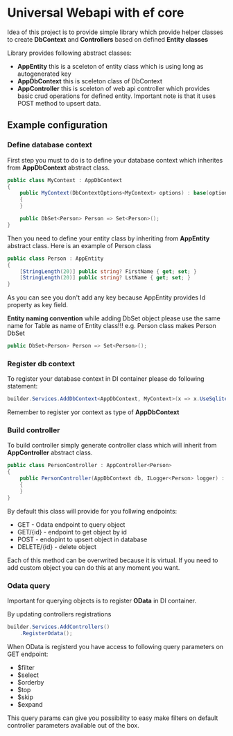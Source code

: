 # Universal Webapi with ef core 

Idea of this project is to provide simple library which provide helper classes to create **DbContext** and **Controllers** based on defined **Entity classes**

Library provides following abstract classes:
- **AppEntity** this is a sceleton of entity class which is using long as autogenerated key
- **AppDbContext** this is sceleton class of DbContext
- **AppController** this is sceleton of web api controller which provides basic crud operations for defined entity. Important note is that it uses POST method to upsert data.

## Example configuration

### Define database context

First step you must to do is to define your database context which inherites from **AppDbContext** abstract class. 

```c#
public class MyContext : AppDbContext
{
    public MyContext(DbContextOptions<MyContext> options) : base(options)
    {
    }

    public DbSet<Person> Person => Set<Person>();
}
```
Then you need to define your entity class by inheriting from **AppEntity** abstract class. Here is an example of Person class

```c#
public class Person : AppEntity
{
    [StringLength(20)] public string? FirstName { get; set; }
    [StringLength(20)] public string? LstName { get; set; }
}
```
As you can see you don't add any key because AppEntity provides Id property as key field.

**Entity naming convention** while adding DbSet object please use the same name for Table as name of Entity class!!! e.g. Person class makes Person DbSet

```c#
public DbSet<Person> Person => Set<Person>();
```

### Register db context

To register your database context in DI container please do following statement:

```c#
builder.Services.AddDbContext<AppDbContext, MyContext>(x => x.UseSqlite("Data Source=database.db"));
```
Remember to register yor context as type of **AppDbContext**

### Build controller

To build controller simply generate controller class which will inherit from **AppController** abstract class.

```c#
public class PersonController : AppController<Person>
{
    public PersonController(AppDbContext db, ILogger<Person> logger) : base(db, logger)
    {
    }
}
```
By default this class will provide for you follwing endpoints:
- GET - Odata endpoint to query object
- GET/{id} - endpoint to get object by id
- POST - endopint to upsert object in database
- DELETE/{id} - delete object

Each of this method can be overwrited because it is virtual.
If you need to add custom object you can do this at any moment you want.

### Odata query

Important for querying objects is to register **OData** in DI container.

By updating controllers registrations
```c#
builder.Services.AddControllers()
    .RegisterOdata();
```

When OData is registerd you have access to following query parameters on GET endpoint:
- $filter
- $select
- $orderby
- $top
- $skip
- $expand

This query params can give you possibility to easy make filters on default controller parameters available out of the box.